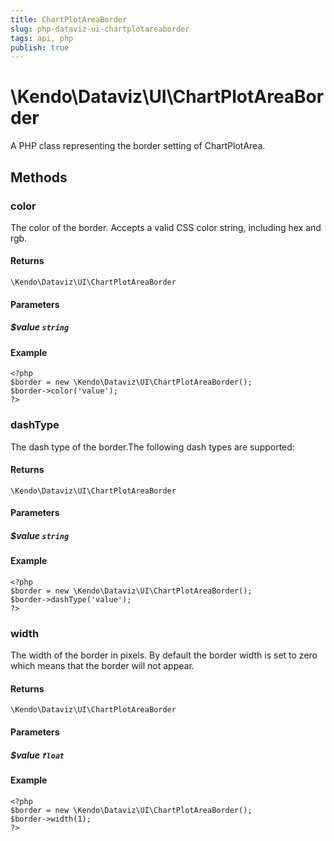 ```yaml
---
title: ChartPlotAreaBorder
slug: php-dataviz-ui-chartplotareaborder
tags: api, php
publish: true
---
```


# \Kendo\Dataviz\UI\ChartPlotAreaBorder

A PHP class representing the border setting of ChartPlotArea.


## Methods

### color
The color of the border. Accepts a valid CSS color string, including hex and rgb.

#### Returns
`\Kendo\Dataviz\UI\ChartPlotAreaBorder`

#### Parameters

##### $value `string`



#### Example 
    <?php
    $border = new \Kendo\Dataviz\UI\ChartPlotAreaBorder();
    $border->color('value');
    ?>

### dashType
The dash type of the border.The following dash types are supported:

#### Returns
`\Kendo\Dataviz\UI\ChartPlotAreaBorder`

#### Parameters

##### $value `string`



#### Example 
    <?php
    $border = new \Kendo\Dataviz\UI\ChartPlotAreaBorder();
    $border->dashType('value');
    ?>

### width
The width of the border in pixels. By default the border width is set to zero which means that the border will not appear.

#### Returns
`\Kendo\Dataviz\UI\ChartPlotAreaBorder`

#### Parameters

##### $value `float`



#### Example 
    <?php
    $border = new \Kendo\Dataviz\UI\ChartPlotAreaBorder();
    $border->width(1);
    ?>

 
